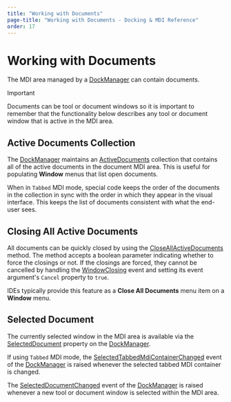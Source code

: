 ```yaml
---
title: "Working with Documents"
page-title: "Working with Documents - Docking & MDI Reference"
order: 17
---
```

# Working with Documents

The MDI area managed by a [DockManager](xref:@ActiproUIRoot.Controls.Docking.DockManager) can contain documents.

> [!IMPORTANT]
> Documents can be tool or document windows so it is important to remember that the functionality below describes any tool or document window that is active in the MDI area.

## Active Documents Collection

The [DockManager](xref:@ActiproUIRoot.Controls.Docking.DockManager) maintains an [ActiveDocuments](xref:@ActiproUIRoot.Controls.Docking.DockManager.ActiveDocuments) collection that contains all of the active documents in the document MDI area.  This is useful for populating **Window** menus that list open documents.

When in `Tabbed` MDI mode, special code keeps the order of the documents in the collection in sync with the order in which they appear in the visual interface.  This keeps the list of documents consistent with what the end-user sees.

## Closing All Active Documents

All documents can be quickly closed by using the [CloseAllActiveDocuments](xref:@ActiproUIRoot.Controls.Docking.DockManager.CloseAllActiveDocuments*) method.  The method accepts a boolean parameter indicating whether to force the closings or not.  If the closings are forced, they cannot be cancelled by handling the [WindowClosing](xref:@ActiproUIRoot.Controls.Docking.DockManager.WindowClosing) event and setting its event argument's `Cancel` property to `true`.

IDEs typically provide this feature as a **Close All Documents** menu item on a **Window** menu.

## Selected Document

The currently selected window in the MDI area is available via the [SelectedDocument](xref:@ActiproUIRoot.Controls.Docking.DockManager.SelectedDocument) property on the [DockManager](xref:@ActiproUIRoot.Controls.Docking.DockManager).

If using `Tabbed` MDI mode, the [SelectedTabbedMdiContainerChanged](xref:@ActiproUIRoot.Controls.Docking.DockManager.SelectedTabbedMdiContainerChanged) event of the [DockManager](xref:@ActiproUIRoot.Controls.Docking.DockManager) is raised whenever the selected tabbed MDI container is changed.

The [SelectedDocumentChanged](xref:@ActiproUIRoot.Controls.Docking.DockManager.SelectedDocumentChanged) event of the [DockManager](xref:@ActiproUIRoot.Controls.Docking.DockManager) is raised whenever a new tool or document window is selected within the MDI area.
